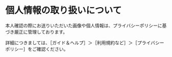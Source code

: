 # 個人情報の取り扱いについて

本人確認の際にお送りいただいた画像や個人情報は、プライバシーポリシーに基づき厳正に管理しております。  

詳細につきましては、［ガイド＆ヘルプ］＞［利用規約など］＞［プライバシーポリシー］をご確認ください。